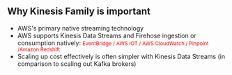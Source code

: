 ## Why Kinesis Family is important

-   AWS's primary native streaming technology <!-- .element: class="fragment" data-fragment-index="1"-->
-   AWS supports Kinesis Data Streams and Firehose ingestion or consumption natively: <!-- .element: class="fragment" data-fragment-index="2"-->
    <small style="color:red"> EventBridge / AWS IOT / AWS CloudWatch / Pinpoint /Amazon Redshift</small>
-   Scaling up cost effectively is often simpler with Kinesis Data Streams <!-- .element: class="fragment" data-fragment-index="3"-->(in comparison to scaling out Kafka brokers)
